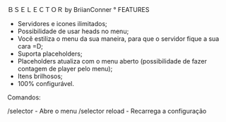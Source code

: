  ＢＳＥＬＥＣＴＯＲ by BriianConner
 ° FEATURES
 - Servidores e icones ilimitados;
 - Possibilidade de usar heads no menu;
 - Você estiliza o menu da sua maneira, para que o servidor fique a sua cara =D;
 - Suporta placeholders;
 - Placeholders atualiza com o menu aberto (possibilidade de fazer contagem de player pelo menu);
 - Itens brilhosos;
 - 100% configurável. 

Comandos:

/selector - Abre o menu
/selector reload - Recarrega a configuração
